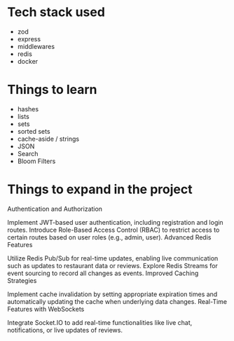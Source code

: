 
# Tech stack used 

- zod 
- express
- middlewares 
- redis 
- docker 


# Things to learn 
- hashes 
- lists
- sets 
- sorted sets 
- cache-aside / strings 
- JSON 
- Search 
- Bloom Filters 

# Things to expand in the project 

Authentication and Authorization

Implement JWT-based user authentication, including registration and login routes.
Introduce Role-Based Access Control (RBAC) to restrict access to certain routes based on user roles (e.g., admin, user).
Advanced Redis Features

Utilize Redis Pub/Sub for real-time updates, enabling live communication such as updates to restaurant data or reviews.
Explore Redis Streams for event sourcing to record all changes as events.
Improved Caching Strategies

Implement cache invalidation by setting appropriate expiration times and automatically updating the cache when underlying data changes.
Real-Time Features with WebSockets

Integrate Socket.IO to add real-time functionalities like live chat, notifications, or live updates of reviews.